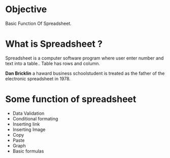 # Objective
Basic Function Of Spreadsheet.

# What is Spreadsheet ?
Spreadsheet is a computer software program where user enter number and text into a table..
Table has rows and column.

**Dan Bricklin** a haward business schoolstudent is treated as the father of the electronic spreadsheet in 1978.

# Some function of spreadsheet
- Data Validation
- Conditional formating
- Inserting link
- Inserting Image
- Copy
- Paste
- Graph
- Basic formulas

